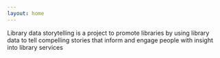 ```yaml
---
layout: home
---
```


Library data storytelling is a project to promote libraries by using library data to tell compelling stories that inform and engage people with insight into library services
